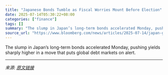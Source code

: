 ```yaml
---
title: "Japanese Bonds Tumble as Fiscal Worries Mount Before Election"
date: 2025-07-14T05:30:22+08:00
categories: ["finance"]
tags: []
summary: "The slump in Japan’s long-term bonds accelerated Monday, pushing yields sharply higher in a move that puts global debt markets on alert."
source_url: "https://www.bloomberg.com/news/articles/2025-07-14/japan-government-bonds-ruffled-by-fiscal-worries-before-election"
---
```


The slump in Japan’s long-term bonds accelerated Monday, pushing yields sharply higher in a move that puts global debt markets on alert.

---

*来源: [原文链接](https://www.bloomberg.com/news/articles/2025-07-14/japan-government-bonds-ruffled-by-fiscal-worries-before-election)*
